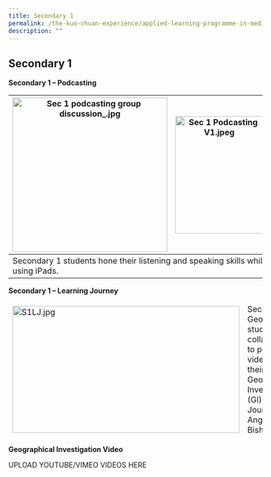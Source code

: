 ```yaml
---
title: Secondary 1
permalink: /the-kuo-chuan-experience/applied-learning-programme-in-media-literacy/secondary-1/
description: ""
---
```

## Secondary 1

**Secondary 1 – Podcasting**

<table>
<thead>
  <tr>
    <th><img src="https://kuochuanpresbyteriansec.moe.edu.sg/qql/slot/u177/Distinctive%20Programme/ALP/Sec%201%20podcasting%20group%20discussion_.jpg" alt="Sec 1 podcasting group discussion_.jpg" width="307"><br></th>
    <th><img src="https://kuochuanpresbyteriansec.moe.edu.sg/qql/slot/u177/Distinctive%20Programme/ALP/Sec%201%20Podcasting%20V1.jpeg" alt="Sec 1 Podcasting V1.jpeg" width="174" height="233"><br></th>
    <th><img src="https://kuochuanpresbyteriansec.moe.edu.sg/qql/slot/u177/Distinctive%20Programme/ALP/Sec%201s%20recording%20their%20podcasts.jpeg" alt="Sec 1s recording their podcasts.jpeg" width="305"><br></th>
  </tr>
</thead>
<tbody>
  <tr>
    <td colspan="3">Secondary 1 students hone their listening and speaking skills while working on their podcasting pieces using iPads.</td>
  </tr>
</tbody>
</table>


**Secondary 1 – Learning Journey**

<table>
<thead>
  <tr>
    <td><img src="https://kuochuanpresbyteriansec-moe-edu-sg-admin.cwp.sg/qql/slot/u177/Distinctive%20Programme/ALP/S1LJ.jpg" alt="S1LJ.jpg" width="450" height="252"></td>
    <td>Secondary 1 Geography students collaborating to produce videos for their Geographical Investigation (GI) Learning Journey at Ang Mo Kio-Bishan Park.<br></td>
  </tr>
</thead>
</table>


**Geographical Investigation Video**

UPLOAD YOUTUBE/VIMEO VIDEOS HERE
